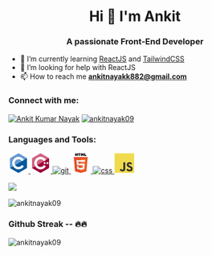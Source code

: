 <h1 align="center">Hi 👋 I'm Ankit</h1>
<h3 align="center">A passionate Front-End Developer</h3>

- 🌱 I’m currently learning <a href="https://reactjs.org/" target="_blank">ReactJS</a> and <a href="https://tailwindcss.com/" target="_blank">TailwindCSS</a>
- 🤔 I’m looking for help with ReactJS
- 📫 How to reach me **ankitnayakk882@gmail.com**
 
<h3 align="left">Connect with me:</h3>
<p align="left">
<a href="https://www.linkedin.com/in/ankitnayak09/" target="blank"><img align="center" src="https://raw.githubusercontent.com/rahuldkjain/github-profile-readme-generator/master/src/images/icons/Social/linked-in-alt.svg" alt="Ankit Kumar Nayak" height="30" width="40" /></a>
<a href="https://www.hackerrank.com/ankitnayak09" target="blank"><img align="center" src="https://raw.githubusercontent.com/rahuldkjain/github-profile-readme-generator/master/src/images/icons/Social/hackerrank.svg" alt="ankitnayak09" height="30" width="40" /></a>
</p>

<h3 align="left">Languages and Tools:</h3>
<p align="left"> <a href="https://www.cprogramming.com/" target="_blank"> <img src="https://raw.githubusercontent.com/devicons/devicon/master/icons/c/c-original.svg" alt="c" width="40" height="40"/> </a> <a href="https://www.w3schools.com/cpp/" target="_blank"> <img src="https://raw.githubusercontent.com/devicons/devicon/master/icons/cplusplus/cplusplus-original.svg" alt="cplusplus" width="40" height="40"/> </a> <a href="https://git-scm.com/" target="_blank"> <img src="https://www.vectorlogo.zone/logos/git-scm/git-scm-icon.svg" alt="git" width="40" height="40"/> </a> <a href="https://www.w3.org/html/" target="_blank"> <img src="https://raw.githubusercontent.com/devicons/devicon/master/icons/html5/html5-original-wordmark.svg" alt="html5" width="40" height="40"/> </a> <a href="https://www.w3schools.com/css/" target="_blank"> <img src="https://img.icons8.com/color/50/000000/css3.png" alt="css" width="40" height="40"/> </a>
 <a href="https://developer.mozilla.org/en-US/docs/Web/JavaScript" target="_blank"> <img src="https://raw.githubusercontent.com/devicons/devicon/master/icons/javascript/javascript-original.svg" alt="javascript" width="40" height="40"/> </a></p>


<p> <img align="center" src="https://github-readme-stats.vercel.app/api?username=ankitnayak09&show_icons=true&title_color=ffc857&icon_color=8ac926&text_color=daf7dc&bg_color=151515&hide=["stars"]" /></p>
<p><img align="center" src="https://github-readme-stats.vercel.app/api/top-langs?username=ankitnayak09&show_icons=true&locale=en&layout=compact&text_color=daf7dc&bg_color=151515" alt="ankitnayak09" /></p>
<h3 >Github Streak -- 🔥🔥 </h3> 
<p><img align="center" src="https://github-readme-streak-stats.herokuapp.com/?user=ankitnayak09&theme=dark" alt="ankitnayak09" /></p>
